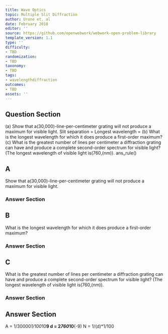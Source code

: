 ```yaml
---
title: Wave Optics
topic: Multiple Slit Diffraction
author: Urone et. al
date: February 2018
editor: ''
source: https://github.com/openwebwork/webwork-open-problem-library
template_version: 1.1
type: ''
difficulty:
- TBD
randomization:
- TBD
taxonomy:
- TBD
tags:
- wavelengthdiffraction
outcomes:
- TBD
assets: ''
---
```


## Question Section 

(a) Show that a(30,000)-line-per-centimeter grating will not produce a maximum for visible light.
Slit separation =
Longest wavelength =
(b) What is the longest wavelength for which it does produce a first-order maximum? 
(c) What is the greatest number of lines per centimeter a diffraction grating can have and produce a complete second-order spectrum for visible light? (The longest wavelength of visible light is(760,(nm)).
ans_rule()

## A
Show that a(30,000)-line-per-centimeter grating will not produce a maximum for visible light.
### Answer Section
## B
What is the longest wavelength for which it does produce a first-order maximum? 
### Answer Section
## C
What is the greatest number of lines per centimeter a diffraction grating can have and produce a complete second-order spectrum for visible light? (The longest wavelength of visible light is(760,(nm)).
### Answer Section


## Answer Section

A = 1/30000*1/100*10**9
d = 2*760*10**(-9)
N = 1/(d)*1/100